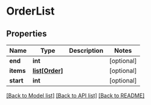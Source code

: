 # OrderList

## Properties
Name | Type | Description | Notes
------------ | ------------- | ------------- | -------------
**end** | **int** |  | [optional] 
**items** | [**list[Order]**](Order.md) |  | [optional] 
**start** | **int** |  | [optional] 

[[Back to Model list]](../README.md#documentation-for-models) [[Back to API list]](../README.md#documentation-for-api-endpoints) [[Back to README]](../README.md)


